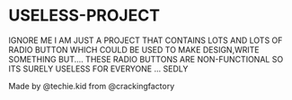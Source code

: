 # USELESS-PROJECT
IGNORE ME I AM JUST A PROJECT THAT CONTAINS LOTS AND LOTS OF RADIO BUTTON WHICH COULD BE USED TO MAKE DESIGN,WRITE SOMETHING BUT....
THESE RADIO BUTTONS ARE NON-FUNCTIONAL SO ITS SURELY USELESS FOR EVERYONE ... SEDLY

Made by @techie.kid from @crackingfactory
